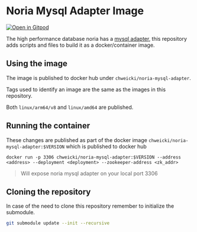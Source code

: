 # Noria Mysql Adapter Image

[![Open in Gitpod](https://gitpod.io/button/open-in-gitpod.svg)](https://gitpod.io/#https://github.com/somehowchris/noria-mysql-adapter-image)

The high performance database noria has a  [mysql adapter](https://github.com/mit-pdos/noria-mysql), this repository adds scripts and files to build it as a docker/container image.

## Using the image

The image is published to docker hub under `chweicki/noria-mysql-adapter`.

Tags used to identify an image are the same as the images in this repository.

Both `linux/arm64/v8` and `linux/amd64` are published.

## Running the container

These changes are published as part of the docker image `chweicki/noria-mysql-adapter:$VERSION` which is published to docker hub

```
docker run -p 3306 chweicki/noria-mysql-adapter:$VERSION --address <address> --deployment <deployment> --zookeeper-address <zk_addr>
```
> Will expose noria mysql adapter on your local port 3306


## Cloning the repository
In case of the need to clone this repository remember to initialize the submodule.
```sh
git submodule update --init --recursive
```
